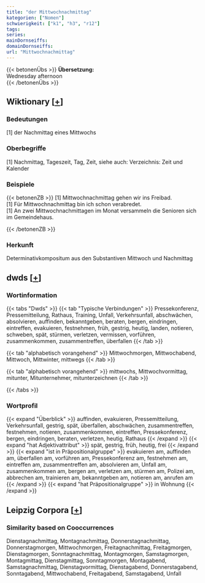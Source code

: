 ```yaml
---
title: "der Mittwochnachmittag"
kategorien: ["Nomen"]
schwierigkeit: ["k1", "h3", "r12"]
tags:
series:
mainDornseiffs:
domainDornseiffs:
url: "Mittwochnachmittag"
---
```


{{< betonenÜbs >}}
**Übersetzung:**  
Wednesday afternoon  
{{< /betonenÜbs >}}

## Wiktionary [[+](https://de.wiktionary.org/wiki/Mittwochnachmittag)]

### Bedeutungen
[1] der Nachmittag eines Mittwochs  

### Oberbegriffe
[1] Nachmittag, Tageszeit, Tag, Zeit, siehe auch: Verzeichnis: Zeit und Kalender  

### Beispiele
{{< betonenZB >}}
[1] Mittwochnachmittag gehen wir ins Freibad.  
[1] Für Mittwochnachmittag bin ich schon verabredet.  
[1] An zwei Mittwochnachmittagen im Monat versammeln die Senioren sich im Gemeindehaus.  

{{< /betonenZB >}}
### Herkunft
Determinativkompositum aus den Substantiven Mittwoch und Nachmittag  



## dwds [[+](https://www.dwds.de/wb/Mittwochnachmittag)]

### Wortinformation
{{< tabs "Dwds" >}}
{{< tab "Typische Verbindungen" >}}
Pressekonferenz, Pressemitteilung, Rathaus, Training, Unfall, Verkehrsunfall, abschwächen, absolvieren, auffinden, bekanntgeben, beraten, bergen, eindringen, eintreffen, evakuieren, festnehmen, früh, gestrig, heutig, landen, notieren, schweben, spät, stürmen, verletzen, vermissen, vorführen, zusammenkommen, zusammentreffen, überfallen
{{< /tab >}}

{{< tab "alphabetisch vorangehend" >}}
Mittwochmorgen, Mittwochabend, Mittwoch, Mittwinter, mittwegs
{{< /tab >}}

{{< tab "alphabetisch vorangehend" >}}
mittwochs, Mittwochvormittag, mitunter, Mitunternehmer, mitunterzeichnen
{{< /tab >}}

{{< /tabs >}}

### Wortprofil
{{< expand "Überblick" >}} auffinden, evakuieren, Pressemitteilung, Verkehrsunfall, gestrig, spät, überfallen, abschwächen, zusammentreffen, festnehmen, notieren, zusammenkommen, eintreffen, Pressekonferenz, bergen, eindringen, beraten, verletzen, heutig, Rathaus {{< /expand >}}
{{< expand "hat Adjektivattribut" >}} spät, gestrig, früh, heutig, frei {{< /expand >}}
{{< expand "ist in Präpositionalgruppe" >}} evakuieren am, auffinden am, überfallen am, vorführen am, Pressekonferenz am, festnehmen am, eintreffen am, zusammentreffen am, absolvieren am, Unfall am, zusammenkommen am, bergen am, verletzen am, stürmen am, Polizei am, abbrechen am, trainieren am, bekanntgeben am, notieren am, anrufen am {{< /expand >}}
{{< expand "hat Präpositionalgruppe" >}} in Wohnung {{< /expand >}}

## Leipzig Corpora [[+](https://corpora.uni-leipzig.de/en/res?word=Mittwochnachmittag&corpusId=deu_newscrawl-public_2018)]


### Similarity based on Cooccurrences
Dienstagnachmittag, Montagnachmittag, Donnerstagnachmittag, Donnerstagmorgen, Mittwochmorgen, Freitagnachmittag, Freitagmorgen, Dienstagmorgen, Sonntagnachmittag, Montagmorgen, Samstagmorgen, Montagmittag, Dienstagmittag, Sonntagmorgen, Montagabend, Samstagnachmittag, Dienstagvormittag, Dienstagabend, Donnerstagabend, Sonntagabend, Mittwochabend, Freitagabend, Samstagabend, Unfall

